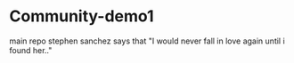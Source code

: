 # Community-demo1
main repo 
stephen sanchez says that "I would never fall in love again until i found her.." 